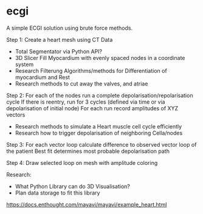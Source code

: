 # ecgi
A simple ECGI solution using brute force methods.

Step 1:
Create a heart mesh using CT Data 
- Total Segmentator via Python API?
- 3D Slicer
Fill Myocardium with evenly spaced nodes in a coordinate system
- Research Filterung Algorithms/methods for Differentiation of myocardium and Rest
- Research methods to cut away the valves, and atriae

Step 2:
For each of the nodes run a complete depolarisation/repolarisation cycle
If there is reentry, run for 3 cycles (defined via time or via depolarisation of initial node)
For each run record amplitudes of XYZ vectors
- Research methods to simulate a Heart muscle cell cycle efficiently
- Research how to trigger depolarisation of neighboring Cella/nodes

Step 3:
For each vector loop calculate difference to observed vector loop of the patient
Best fit determines most probable depolarisation path

Step 4:
Draw selected loop on mesh with amplitude coloring


Research:
- What Python Library can do 3D Visualisation?
- Plan data storage to fit this library

https://docs.enthought.com/mayavi/mayavi/example_heart.html
